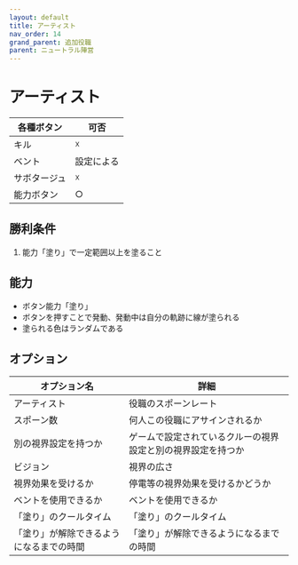 ```yaml
---
layout: default
title: アーティスト
nav_order: 14
grand_parent: 追加役職
parent: ニュートラル陣営
---
```


# アーティスト

|  各種ボタン |  可否  |
| ---- | ---- |
|  キル  | ☓ |
|  ベント  | 設定による |
|  サボタージュ  | ☓ |
|  能力ボタン  | ○ |

## 勝利条件

1. 能力「塗り」で一定範囲以上を塗ること

## 能力
 - ボタン能力「塗り」
  - ボタンを押すことで発動、発動中は自分の軌跡に線が塗られる
  - 塗られる色はランダムである

## オプション

|  オプション名 |  詳細  |
| ---- | ---- |
|  アーティスト  | 役職のスポーンレート |
|  スポーン数  | 何人この役職にアサインされるか |
|  別の視界設定を持つか  |  ゲームで設定されているクルーの視界設定と別の視界設定を持つか  |
|  ビジョン  |  視界の広さ  |
|  視界効果を受けるか  |  停電等の視界効果を受けるかどうか  |
|  ベントを使用できるか  |  ベントを使用できるか  |
|  「塗り」のクールタイム  | 「塗り」のクールタイム |
|  「塗り」が解除できるようになるまでの時間  | 「塗り」が解除できるようになるまでの時間 |